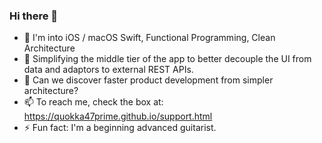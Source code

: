 ### Hi there 👋

<!--
**Quokka47Prime/Quokka47Prime** is a ✨ _special_ ✨ repository because its `README.md` (this file) appears on your GitHub profile.
-->


- 🔭 I'm into iOS / macOS Swift, Functional Programming, Clean Architecture
- 🌱 Simplifying the middle tier of the app to better decouple the UI from data and adaptors to external REST APIs. 
- 💬 Can we discover faster product development from simpler architecture?
- 📫 To reach me, check the box at: https://quokka47prime.github.io/support.html
- ⚡ Fun fact: I'm a beginning advanced guitarist.


